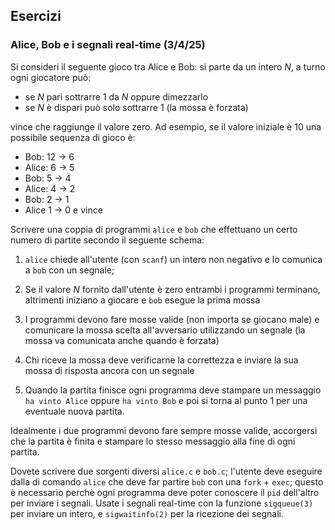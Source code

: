 ## Esercizi





### Alice, Bob e i segnali real-time (3/4/25)


Si consideri il seguente gioco tra Alice e Bob: si parte da un intero *N*, a turno ogni giocatore può: 

* se *N* pari sottrarre 1 da *N* oppure dimezzarlo
* se *N* è dispari può solo sottrarre 1 (la mossa è forzata)

vince che raggiunge il valore zero. Ad esempio, se il valore iniziale è 10 una possibile sequenza di gioco è: 

* Bob: 12 -> 6
* Alice: 6 -> 5
* Bob: 5 -> 4 
* Alice: 4 -> 2 
* Bob: 2 -> 1 
* Alice 1 -> 0 e vince 


Scrivere una coppia di programmi `alice` e `bob` che effettuano un certo numero di partite secondo il seguente schema:

1. `alice` chiede all'utente (con `scanf`) un intero non negativo e lo comunica a `bob` con un segnale; 

2. Se il valore *N* fornito dall'utente è zero entrambi i programmi terminano, altrimenti iniziano a giocare e `bob` esegue la prima mossa

3. I programmi devono fare mosse valide (non importa se giocano male) e comunicare la mossa scelta all'avversario utilizzando un segnale (la mossa va comunicata anche quando è forzata)

4. Chi riceve la mossa deve verificarne la correttezza e inviare la sua mossa di risposta ancora con un segnale

5. Quando la partita finisce ogni programma deve stampare un messaggio `ha vinto Alice` oppure `ha vinto Bob` e poi si torna al punto 1 per una eventuale nuova partita.

Idealmente i due programmi devono fare sempre mosse valide, accorgersi che la partita è finita e stampare lo stesso messaggio alla fine di ogni partita. 


Dovete scrivere due sorgenti diversi `alice.c` e `bob.c`; l'utente deve eseguire dalla di comando `alice` che deve far partire `bob` con una `fork` + `exec`; questo è necessario perchè ogni programma deve poter conoscere il `pid` dell'altro per inviare i segnali. Usate i segnali real-time con la funzione `sigqueue(3)` per inviare un intero, e `sigwaitinfo(2)` per la ricezione dei segnali.


